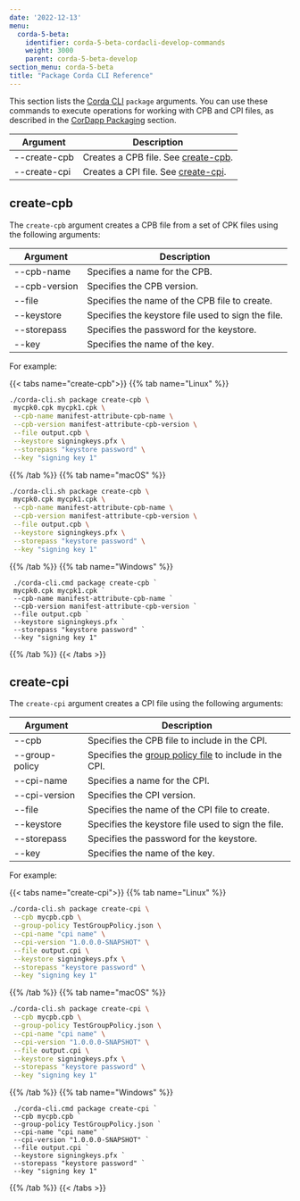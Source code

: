 ```yaml
---
date: '2022-12-13'
menu:
  corda-5-beta:
    identifier: corda-5-beta-cordacli-develop-commands
    weight: 3000
    parent: corda-5-beta-develop
section_menu: corda-5-beta
title: "Package Corda CLI Reference"
---
```


This section lists the [Corda CLI](../getting-started/installing-corda-cli.html) `package` arguments. You can use these commands to execute operations for working with CPB and CPI files, as described in the [CorDapp Packaging](development-tutorials/cordapp-packaging.md) section.

| Argument     | Description                                        |
| ------------ | -------------------------------------------------- |
| --create-cpb | Creates a CPB file. See [create-cpb](#create-cpb). |
| --create-cpi | Creates a CPI file. See [create-cpi](#create-cpi). |

## create-cpb

The `create-cpb` argument creates a CPB file from a set of CPK files using the following arguments:

| Argument      | Description                                        |
| ------------- | -------------------------------------------------- |
| --cpb-name    | Specifies a name for the CPB.                      |
| --cpb-version | Specifies the CPB version.                         |
| --file        | Specifies the name of the CPB file to create.      |
| --keystore    | Specifies the keystore file used to sign the file. |
| --storepass   | Specifies the password for the keystore.           |
| --key         | Specifies the name of the key.                     |

For example:

   {{< tabs name="create-cpb">}}
   {{% tab name="Linux" %}}
   ```sh
   ./corda-cli.sh package create-cpb \
    mycpk0.cpk mycpk1.cpk \
    --cpb-name manifest-attribute-cpb-name \
    --cpb-version manifest-attribute-cpb-version \
    --file output.cpb \
    --keystore signingkeys.pfx \
    --storepass "keystore password" \
    --key "signing key 1"
   ```
   {{% /tab %}}
   {{% tab name="macOS" %}}
   ```sh
   ./corda-cli.sh package create-cpb \
    mycpk0.cpk mycpk1.cpk \
    --cpb-name manifest-attribute-cpb-name \
    --cpb-version manifest-attribute-cpb-version \
    --file output.cpb \
    --keystore signingkeys.pfx \
    --storepass "keystore password" \
    --key "signing key 1"
   ```
   {{% /tab %}}
   {{% tab name="Windows" %}}
   ```shell
    ./corda-cli.cmd package create-cpb `
    mycpk0.cpk mycpk1.cpk `
    --cpb-name manifest-attribute-cpb-name `
    --cpb-version manifest-attribute-cpb-version `
    --file output.cpb `
    --keystore signingkeys.pfx `
    --storepass "keystore password" `
    --key "signing key 1"
   ```
   {{% /tab %}}
   {{< /tabs >}}

## create-cpi

The `create-cpi` argument creates a CPI file using the following arguments:

| Argument       | Description                                                                              |
| -------------- | ---------------------------------------------------------------------------------------- |
| --cpb          | Specifies the CPB file to include in the CPI.                                            |
| --group-policy | Specifies the [group policy file](../deploying/group-policy.html) to include in the CPI. |
| --cpi-name     | Specifies a name for the CPI.                                                            |
| --cpi-version  | Specifies the CPI version.                                                               |
| --file         | Specifies the name of the CPI file to create.                                            |
| --keystore     | Specifies the keystore file used to sign the file.                                       |
| --storepass    | Specifies the password for the keystore.                                                 |
| --key          | Specifies the name of the key.                                                           |

For example:

   {{< tabs name="create-cpi">}}
   {{% tab name="Linux" %}}
   ```sh
   ./corda-cli.sh package create-cpi \
    --cpb mycpb.cpb \
    --group-policy TestGroupPolicy.json \
    --cpi-name "cpi name" \
    --cpi-version "1.0.0.0-SNAPSHOT" \
    --file output.cpi \
    --keystore signingkeys.pfx \
    --storepass "keystore password" \
    --key "signing key 1"
   ```
   {{% /tab %}}
   {{% tab name="macOS" %}}
   ```sh
   ./corda-cli.sh package create-cpi \
    --cpb mycpb.cpb \
    --group-policy TestGroupPolicy.json \
    --cpi-name "cpi name" \
    --cpi-version "1.0.0.0-SNAPSHOT" \
    --file output.cpi \
    --keystore signingkeys.pfx \
    --storepass "keystore password" \
    --key "signing key 1"
   ```
   {{% /tab %}}
   {{% tab name="Windows" %}}
   ```shell
    ./corda-cli.cmd package create-cpi `
    --cpb mycpb.cpb `
    --group-policy TestGroupPolicy.json `
    --cpi-name "cpi name" `
    --cpi-version "1.0.0.0-SNAPSHOT" `
    --file output.cpi `
    --keystore signingkeys.pfx `
    --storepass "keystore password" `
    --key "signing key 1"
   ```
   {{% /tab %}}
   {{< /tabs >}}
